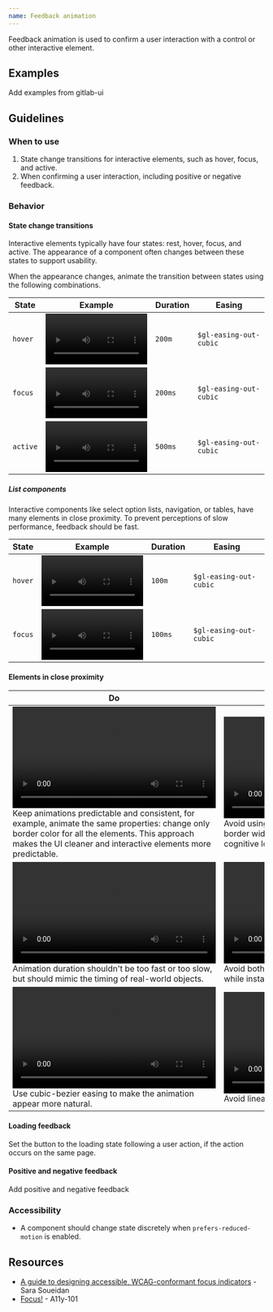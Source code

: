 ```yaml
---
name: Feedback animation
---
```

  
Feedback animation is used to confirm a user interaction with a control or other interactive element.

## Examples

<todo>Add examples from gitlab-ui</todo>

## Guidelines

### When to use

1. State change transitions for interactive elements, such as hover, focus, and active.
1. When confirming a user interaction, including positive or negative feedback.

### Behavior

#### State change transitions

Interactive elements typically have four states: rest, hover, focus, and active. The appearance of a component often changes between these states to support usability.

When the appearance changes, animate the transition between states using the following combinations.

| State | Example | Duration | Easing |
| --- | --- | --- | --- |
| `hover` | <video tabindex="0" preload="true" controls="" loop="true" playsinline="true" aria-label="Button animation on hover: background and border colors are changing with ease easing" width="200"><source src="/video/feedback-hover.mp4"></video> | `200m` | `$gl-easing-out-cubic` |
| `focus` | <video tabindex="0" preload="true" controls="" loop="true" playsinline="true" aria-label="Button animation on focus: outline ring appears with easeOutCubic easing" width="200"><source src="/video/feedback-focus.mp4"></video> | `200ms` | `$gl-easing-out-cubic` |
| `active` | <video tabindex="0" preload="true" controls="" loop="true" playsinline="true" aria-label="Button animation on click: water rings surround the button" width="200"><source src="/video/feedback-active.mp4"></video> | `500ms` | `$gl-easing-out-cubic` |

##### List components

Interactive components like select option lists, navigation, or tables, have many elements in close proximity. To prevent perceptions of slow performance, feedback should be fast.

| State | Example | Duration | Easing |
| --- | --- | --- | --- |
| `hover` | <video tabindex="0" preload="true" controls="" loop="true" playsinline="true" aria-label="Select option list animation on hover: background and border colors are changing with ease easing" width="200"><source src="/video/feedback-list-hover.mp4"></video> | `100m` | `$gl-easing-out-cubic` |
| `focus` | <video tabindex="0" preload="true" controls="" loop="true" playsinline="true" aria-label="Select option list animation on focus: outline ring appears with easeOutCubic easing" width="200"><source src="/video/feedback-list-focus.mp4"></video> | `100ms` | `$gl-easing-out-cubic` |

#### Elements in close proximity

| Do | Don't |
| --- | --- |
| <video tabindex="0" preload="true" controls="" loop="true" playsinline="true" aria-label="Animation of the border color on hover for select, input and button controls" width="400"><source src="/video/feedback-group-transition-do.mp4"></video><br />Keep animations predictable and consistent, for example, animate the same properties: change only border color for all the elements. This approach makes the UI cleaner and interactive elements more predictable. | <video tabindex="0" preload="true" controls="" loop="true" playsinline="true" aria-label="Animation of different properties on hover for select, input and button controls" width="400"><source src="/video/feedback-group-transition-dont.mp4"></video><br />Avoid using different animations for elements within a group. For example, when some elements change border width, but others do not. Using similar animations for interactive elements reduces the user's cognitive load, making it easier to understand how these elements work. |
| <video tabindex="0" preload="true" controls="" loop="true" playsinline="true" aria-label="Animating the text field focus ring in 200ms that feels natural" width="400"><source src="/video/feedback-transition-duration-do.mp4"></video><br />Animation duration shouldn't be too fast or too slow, but should mimic the timing of real-world objects. | <video tabindex="0" preload="true" controls="" loop="true" playsinline="true" aria-label="Animating the text field focus ring in 100ms that feels instant" width="400"><source src="/video/feedback-transition-duration-dont-1.mp4"></video><video tabindex="0" preload="true" controls="" loop="true" playsinline="true" aria-label="Animating the text field focus ring in 300ms that feels buggy" width="400"><source src="/video/feedback-transition-duration-dont-2.mp4"></video><br />Avoid both instant and slow animations. Slow animations can make the entire user interface feel sluggish, while instant animations can make it feel less lively. |
| <video tabindex="0" preload="true" controls="" loop="true" playsinline="true" aria-label="Animating the text field focus ring with cubic-bezier — fast at the start and slow at the end" width="400"><source src="/video/feedback-transition-easing-do.mp4"></video><br />Use cubic-bezier easing to make the animation appear more natural. | <video tabindex="0" preload="true" controls="" loop="true" playsinline="true" aria-label="Animating the text field focus ring with linear easing" width="400"><source src="/video/feedback-transition-easing-dont-1.mp4"></video><video tabindex="0" preload="true" controls="" loop="true" playsinline="true" aria-label="Animating the text field focus ring with default ease function" width="400"><source src="/video/feedback-transition-easing-dont-2.mp4"></video><br />Avoid linear or other default easing functions for animations, they make UI feel less lively. |

#### Loading feedback

Set the button to the loading state following a user action, if the action occurs on the same page.

<story-viewer component="base-button" title="Loading button" :args-loading="true"></story-viewer>

#### Positive and negative feedback

<todo>Add positive and negative feedback</todo>

### Accessibility

- A component should change state discretely when `prefers-reduced-motion` is enabled.

## Resources

- [A guide to designing accessible, WCAG-conformant focus indicators](https://www.sarasoueidan.com/blog/focus-indicators/) - Sara Soueidan
- [Focus!](https://a11y-101.com/design/focus) - A11y-101

